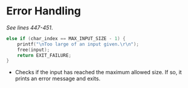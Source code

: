 # Error Handling
*See lines 447-451*.

```c
else if (char_index == MAX_INPUT_SIZE - 1) {
    printf("\nToo large of an input given.\r\n");
    free(input);
    return EXIT_FAILURE;
}
```

- Checks if the input has reached the maximum allowed size. If so, it prints an error message and exits.
